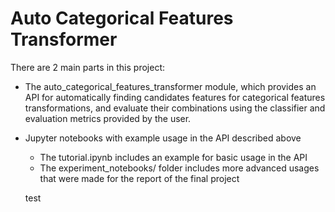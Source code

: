 # Auto Categorical Features Transformer
There are 2 main parts in this project:
- The auto_categorical_features_transformer module, which provides an API for automatically finding candidates features for categorical features transformations, and evaluate their combinations
    using the classifier and evaluation metrics provided by the user.
- Jupyter notebooks with example usage in the API described above
  - The tutorial.ipynb includes an example for basic usage in the API
  - The experiment_notebooks/ folder includes more advanced usages that were made for the report of the final project 
  
  
  test
  
